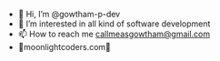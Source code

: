 - 👋 Hi, I’m @gowtham-p-dev
- 👀 I’m interested in all kind of software development
- 📫 How to reach me callmeasgowtham@gmail.com
- 👀moonlightcoders.com👀

<!---
gowtham-p-dev/gowtham-p-dev is a ✨ special ✨ repository because its `README.md` (this file) appears on your GitHub profile.
You can click the Preview link to take a look at your changes.
--->
